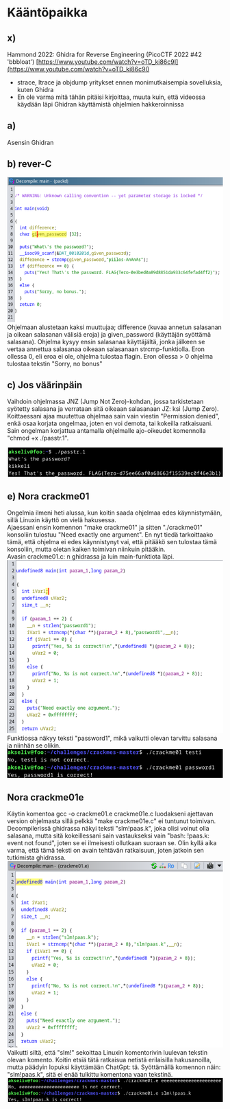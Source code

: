 # Kääntöpaikka

## x)
Hammond 2022: Ghidra for Reverse Engineering (PicoCTF 2022 #42 'bbbloat') [https://www.youtube.com/watch?v=oTD_ki86c9I](https://www.youtube.com/watch?v=oTD_ki86c9I)
- strace, ltrace ja objdump yritykset ennen monimutkaisempia sovelluksia, kuten Ghidra
- En ole varma mitä tähän pitäisi kirjoittaa, muuta kuin, että videossa käydään läpi Ghidran käyttämistä ohjelmien hakkeroinnissa

## a)
Asensin Ghidran

## b) rever-C
![packd ghidra](packd_ghidra.png)
Ohjelmaan alustetaan kaksi muuttujaa; difference (kuvaa annetun salasanan ja oikean salasanan välisiä eroja) ja given_password (käyttäjän syöttämä salasana). Ohjelma kysyy ensin salasanaa käyttäjältä, jonka jälkeen se vertaa annettua salasanaa oikeaan salasanaan strcmp-funktiolla. Eron ollessa 0, eli eroa ei ole, ohjelma tulostaa flagin. Eron ollessa > 0 ohjelma tulostaa tekstin "Sorry, no bonus"

## c) Jos väärinpäin
Vaihdoin ohjelmassa JNZ (Jump Not Zero)-kohdan, jossa tarkistetaan syötetty salasana ja verrataan sitä oikeaan salasanaan JZ: ksi (Jump Zero). Koittaessani ajaa muutettua ohjelmaa sain vain viestin "Permission denied", enkä osaa korjata ongelmaa, joten en voi demota, tai kokeilla ratkaisuani.
<br>
Sain ongelman korjattua antamalla ohjelmalle ajo-oikeudet komennolla "chmod +x ./passtr.1".

![kuva](passtr_wrong_password.png)

## e) Nora crackme01
Ongelmia ilmeni heti alussa, kun koitin saada ohjelmaa edes käynnistymään, sillä Linuxin käyttö on vielä hakusessa. <br>
Ajaessani ensin komennon "make crackme01" ja sitten "./crackme01" konsoliin tulostuu "Need exactly one argument". En nyt tiedä tarkoittaako tämä, että ohjelma ei edes käynnistynyt vai, että pitääkö sen tulostaa tämä konsoliin, mutta oletan kaiken toimivan niinkuin pitääkin.<br>
Avasin crackme01.c: n ghidrassa ja luin main-funktiota läpi.
![kuva](crackme01_decompiler.png)
Funktiossa näkyy teksti "password1", mikä vaikutti olevan tarvittu salasana ja niinhän se olikin.
![kuva](crackme01.c_solved.png)

## Nora crackme01e
Käytin komentoa gcc -o crackme01.e crackme01e.c luodakseni ajettavan version ohjelmasta sillä pelkkä "make crackme01e.c" ei tuntunut toimivan. <br>
Decompilerissä ghidrassa näkyi teksti "slm!paas.k", joka olisi voinut olla salasana, mutta sitä kokeillessani sain vastaukseksi vain "bash: !paas.k: event not found", joten se ei ilmeisesti ollutkaan suoraan se. Olin kyllä aika varma, että tämä teksti on avain tehtävän ratkaisuun, joten jatkoin sen tutkimista ghidrassa.
![kuva](crackme01.e_ghidra.png)
<br>
Vaikutti siltä, että "slm!" sekoittaa Linuxin komentorivin luulevan tekstin olevan komento. Koitin etsiä tätä ratkaisua netistä erilaisilla hakusanoilla, mutta päädyin lopuksi käyttämään ChatGpt: tä. Syöttämällä komennon näin: "slm\!paas.k", sitä ei enää tulkittu komentona vaan tekstinä.
![kuva](crackme01.e_solved.png)
